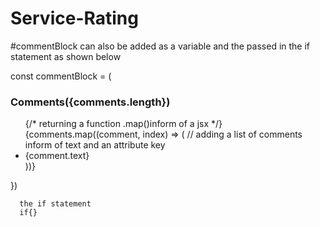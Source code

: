# Service-Rating
#commentBlock can also be added as a variable and the passed in the if statement as shown below

const commentBlock = (<div className="comments">
        <h3> Comments({comments.length})</h3>
        <ul>
          {/* returning a function .map()inform of a jsx */}
          {comments.map((comment, index) => (
            // adding a list of comments inform of text and an attribute key
            <li key={index}> {comment.text}</li>
          ))}
        </ul>
      </div>})

      the if statement 
      if{}